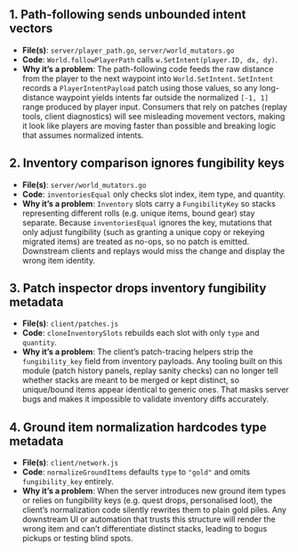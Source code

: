 ## 1. Path-following sends unbounded intent vectors
- **File(s)**: `server/player_path.go`, `server/world_mutators.go`
- **Code**: `World.followPlayerPath` calls `w.SetIntent(player.ID, dx, dy)`.
- **Why it’s a problem**: The path-following code feeds the raw distance from the player to the next waypoint into `World.SetIntent`. `SetIntent` records a `PlayerIntentPayload` patch using those values, so any long-distance waypoint yields intents far outside the normalized `[-1, 1]` range produced by player input. Consumers that rely on patches (replay tools, client diagnostics) will see misleading movement vectors, making it look like players are moving faster than possible and breaking logic that assumes normalized intents.

## 2. Inventory comparison ignores fungibility keys
- **File(s)**: `server/world_mutators.go`
- **Code**: `inventoriesEqual` only checks slot index, item type, and quantity.
- **Why it’s a problem**: `Inventory` slots carry a `FungibilityKey` so stacks representing different rolls (e.g. unique items, bound gear) stay separate. Because `inventoriesEqual` ignores the key, mutations that only adjust fungibility (such as granting a unique copy or rekeying migrated items) are treated as no-ops, so no patch is emitted. Downstream clients and replays would miss the change and display the wrong item identity.

## 3. Patch inspector drops inventory fungibility metadata
- **File(s)**: `client/patches.js`
- **Code**: `cloneInventorySlots` rebuilds each slot with only `type` and `quantity`.
- **Why it’s a problem**: The client’s patch-tracing helpers strip the `fungibility_key` field from inventory payloads. Any tooling built on this module (patch history panels, replay sanity checks) can no longer tell whether stacks are meant to be merged or kept distinct, so unique/bound items appear identical to generic ones. That masks server bugs and makes it impossible to validate inventory diffs accurately.

## 4. Ground item normalization hardcodes type metadata
- **File(s)**: `client/network.js`
- **Code**: `normalizeGroundItems` defaults `type` to `"gold"` and omits `fungibility_key` entirely.
- **Why it’s a problem**: When the server introduces new ground item types or relies on fungibility keys (e.g. quest drops, personalised loot), the client’s normalization code silently rewrites them to plain gold piles. Any downstream UI or automation that trusts this structure will render the wrong item and can’t differentiate distinct stacks, leading to bogus pickups or testing blind spots.
